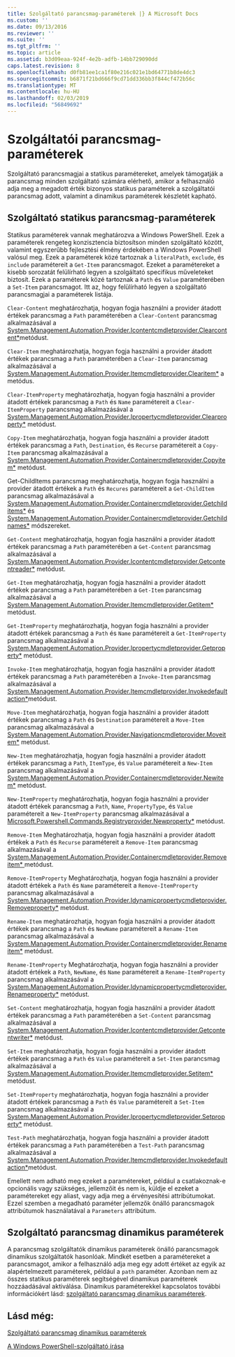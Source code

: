 ```yaml
---
title: Szolgáltató parancsmag-paraméterek |} A Microsoft Docs
ms.custom: ''
ms.date: 09/13/2016
ms.reviewer: ''
ms.suite: ''
ms.tgt_pltfrm: ''
ms.topic: article
ms.assetid: b3d09eaa-924f-4e2b-adfb-14bb729090dd
caps.latest.revision: 8
ms.openlocfilehash: d0fb81ee1ca1f80e216c021e1bd64771b8de4dc3
ms.sourcegitcommit: b6871f21bd666f9cd71dd336bb3f844cf472b56c
ms.translationtype: MT
ms.contentlocale: hu-HU
ms.lasthandoff: 02/03/2019
ms.locfileid: "56849692"
---
```

# <a name="provider-cmdlet-parameters"></a>Szolgáltatói parancsmag-paraméterek

Szolgáltató parancsmagjai a statikus paramétereket, amelyek támogatják a parancsmag minden szolgáltató számára elérhető, amikor a felhasználó adja meg a megadott érték bizonyos statikus paraméterek a szolgáltatói parancsmag adott, valamint a dinamikus paraméterek készletét kapható.

## <a name="provider-cmdlet-static-parameters"></a>Szolgáltató statikus parancsmag-paraméterek

Statikus paraméterek vannak meghatározva a Windows PowerShell. Ezek a paraméterek rengeteg konzisztencia biztosítson minden szolgáltató között, valamint egyszerűbb fejlesztési élmény érdekében a Windows PowerShell valósul meg. Ezek a paraméterek közé tartoznak a `literalPath`, `exclude`, és `include` paramétereit a `Get-Item` parancsmagot. Ezeket a paramétereket a kisebb sorozatát felülírható legyen a szolgáltató specifikus műveleteket biztosít. Ezek a paraméterek közé tartoznak a `Path` és `Value` paraméterében a `Set-Item` parancsmagot. Itt az, hogy felülírható legyen a szolgáltató parancsmagjai a paraméterek listája.

`Clear-Content` meghatározhatja, hogyan fogja használni a provider átadott értékek parancsmag a `Path` paraméterében a `Clear-Content` parancsmag alkalmazásával a [System.Management.Automation.Provider.Icontentcmdletprovider.Clearcontent*](/dotnet/api/System.Management.Automation.Provider.IContentCmdletProvider.ClearContent)metódust.

`Clear-Item` meghatározhatja, hogyan fogja használni a provider átadott értékek parancsmag a `Path` paraméterében a `Clear-Item` parancsmag alkalmazásával a [System.Management.Automation.Provider.Itemcmdletprovider.Clearitem*](/dotnet/api/System.Management.Automation.Provider.ItemCmdletProvider.ClearItem) a metódus.

`Clear-ItemProperty` meghatározhatja, hogyan fogja használni a provider átadott értékek parancsmag a `Path` és `Name` paramétereit a `Clear-ItemProperty` parancsmag alkalmazásával a [ System.Management.Automation.Provider.Ipropertycmdletprovider.Clearproperty*](/dotnet/api/System.Management.Automation.Provider.IPropertyCmdletProvider.ClearProperty) metódust.

`Copy-Item` meghatározhatja, hogyan fogja használni a provider átadott értékek parancsmag a `Path`, `Destination`, és `Recurse` paramétereit a `Copy-Item` parancsmag alkalmazásával a [ System.Management.Automation.Provider.Containercmdletprovider.Copyitem*](/dotnet/api/System.Management.Automation.Provider.ContainerCmdletProvider.CopyItem) metódust.

Get-ChildItems parancsmag meghatározhatja, hogyan fogja használni a provider átadott értékek a `Path` és `Recures` paramétereit a `Get-ChildItem` parancsmag alkalmazásával a [ System.Management.Automation.Provider.Containercmdletprovider.Getchilditems*](/dotnet/api/System.Management.Automation.Provider.ContainerCmdletProvider.GetChildItems) és [System.Management.Automation.Provider.Containercmdletprovider.Getchildnames*](/dotnet/api/System.Management.Automation.Provider.ContainerCmdletProvider.GetChildNames) módszereket.

`Get-Content` meghatározhatja, hogyan fogja használni a provider átadott értékek parancsmag a `Path` paraméterében a `Get-Content` parancsmag alkalmazásával a [System.Management.Automation.Provider.Icontentcmdletprovider.Getcontentreader*](/dotnet/api/System.Management.Automation.Provider.IContentCmdletProvider.GetContentReader) metódust.

`Get-Item` meghatározhatja, hogyan fogja használni a provider átadott értékek parancsmag a `Path` paraméterében a `Get-Item` parancsmag alkalmazásával a [System.Management.Automation.Provider.Itemcmdletprovider.Getitem*](/dotnet/api/System.Management.Automation.Provider.ItemCmdletProvider.GetItem) metódust.

`Get-ItemProperty` meghatározhatja, hogyan fogja használni a provider átadott értékek parancsmag a `Path` és `Name` paramétereit a `Get-ItemProperty` parancsmag alkalmazásával a [ System.Management.Automation.Provider.Ipropertycmdletprovider.Getproperty*](/dotnet/api/System.Management.Automation.Provider.IPropertyCmdletProvider.GetProperty) metódust.

`Invoke-Item` meghatározhatja, hogyan fogja használni a provider átadott értékek parancsmag a `Path` paraméterében a `Invoke-Item` parancsmag alkalmazásával a [System.Management.Automation.Provider.Itemcmdletprovider.Invokedefaultaction*](/dotnet/api/System.Management.Automation.Provider.ItemCmdletProvider.InvokeDefaultAction)metódust.

`Move-Item` meghatározhatja, hogyan fogja használni a provider átadott értékek parancsmag a `Path` és `Destination` paramétereit a `Move-Item` parancsmag alkalmazásával a [ System.Management.Automation.Provider.Navigationcmdletprovider.Moveitem*](/dotnet/api/System.Management.Automation.Provider.NavigationCmdletProvider.MoveItem) metódust.

`New-Item` meghatározhatja, hogyan fogja használni a provider átadott értékek parancsmag a `Path`, `ItemType`, és `Value` paramétereit a `New-Item` parancsmag alkalmazásával a [ System.Management.Automation.Provider.Containercmdletprovider.Newitem*](/dotnet/api/System.Management.Automation.Provider.ContainerCmdletProvider.NewItem) metódust.

`New-ItemProperty` meghatározhatja, hogyan fogja használni a provider átadott értékek parancsmag a `Path`, `Name`, `PropertyType`, és `Value` paramétereit a `New-ItemProperty` parancsmag alkalmazásával a [ Microsoft.Powershell.Commands.Registryprovider.Newproperty*](/dotnet/api/Microsoft.PowerShell.Commands.RegistryProvider.NewProperty) metódust.

`Remove-Item` Meghatározhatja, hogyan fogja használni a provider átadott értékek a `Path` és `Recurse` paramétereit a `Remove-Item` parancsmag alkalmazásával a [System.Management.Automation.Provider.Containercmdletprovider.Removeitem* ](/dotnet/api/System.Management.Automation.Provider.ContainerCmdletProvider.RemoveItem) metódust.

`Remove-ItemProperty` Meghatározhatja, hogyan fogja használni a provider átadott értékek a `Path` és `Name` paramétereit a `Remove-ItemProperty` parancsmag alkalmazásával a [ System.Management.Automation.Provider.Idynamicpropertycmdletprovider.Removeproperty*](/dotnet/api/System.Management.Automation.Provider.IDynamicPropertyCmdletProvider.RemoveProperty) metódust.

`Rename-Item` meghatározhatja, hogyan fogja használni a provider átadott értékek parancsmag a `Path` és `NewName` paramétereit a `Rename-Item` parancsmag alkalmazásával a [ System.Management.Automation.Provider.Containercmdletprovider.Renameitem*](/dotnet/api/System.Management.Automation.Provider.ContainerCmdletProvider.RenameItem) metódust.

`Rename-ItemProperty` Meghatározhatja, hogyan fogja használni a provider átadott értékek a `Path`, `NewName`, és `Name` paramétereit a `Rename-ItemProperty` parancsmag alkalmazásával a [ System.Management.Automation.Provider.Idynamicpropertycmdletprovider.Renameproperty*](/dotnet/api/System.Management.Automation.Provider.IDynamicPropertyCmdletProvider.RenameProperty) metódust.

`Set-Content` meghatározhatja, hogyan fogja használni a provider átadott értékek parancsmag a `Path` paraméterében a `Set-Content` parancsmag alkalmazásával a [System.Management.Automation.Provider.Icontentcmdletprovider.Getcontentwriter*](/dotnet/api/System.Management.Automation.Provider.IContentCmdletProvider.GetContentWriter) metódust.

`Set-Item` meghatározhatja, hogyan fogja használni a provider átadott értékek parancsmag a `Path` és `Value` paramétereit a `Set-Item` parancsmag alkalmazásával a [System.Management.Automation.Provider.Itemcmdletprovider.Setitem* ](/dotnet/api/System.Management.Automation.Provider.ItemCmdletProvider.SetItem) metódust.

`Set-ItemProperty` meghatározhatja, hogyan fogja használni a provider átadott értékek parancsmag a `Path` és `Value` paramétereit a `Set-Item` parancsmag alkalmazásával a [ System.Management.Automation.Provider.Ipropertycmdletprovider.Setproperty*](/dotnet/api/System.Management.Automation.Provider.IPropertyCmdletProvider.SetProperty) metódust.

`Test-Path` meghatározhatja, hogyan fogja használni a provider átadott értékek parancsmag a `Path` paraméterében a `Test-Path` parancsmag alkalmazásával a [System.Management.Automation.Provider.Itemcmdletprovider.Invokedefaultaction*](/dotnet/api/System.Management.Automation.Provider.ItemCmdletProvider.InvokeDefaultAction)metódust.

Emellett nem adható meg ezeket a paramétereket, például a csatlakoznak-e opcionális vagy szükséges, jellemzőit és nem is, küldje el ezeket a paramétereket egy aliast, vagy adja meg a érvényesítési attribútumokat. Ezzel szemben a megadható paraméter jellemzők önálló parancsmagok attribútumok használatával a `Parameters` attribútum.

## <a name="provider-cmdlet-dynamic-parameters"></a>Szolgáltató parancsmag dinamikus paraméterek

A parancsmag szolgáltatók dinamikus paraméterek önálló parancsmagok dinamikus szolgáltatók hasonlóak. Mindkét esetben a paramétereket a parancsmagot, amikor a felhasználó adja meg egy adott értéket az egyik az alapértelmezett paraméterek, például a `path` paraméter. Azonban nem az összes statikus paraméterek segítségével dinamikus paraméterek hozzáadásával aktiválása. Dinamikus paraméterekkel kapcsolatos további információkért lásd: [szolgáltató parancsmag dinamikus paraméterek](./provider-cmdlet-dynamic-parameters.md).

## <a name="see-also"></a>Lásd még:

[Szolgáltató parancsmag dinamikus paraméterek](./provider-cmdlet-dynamic-parameters.md)

[A Windows PowerShell-szolgáltató írása](./writing-a-windows-powershell-provider.md)